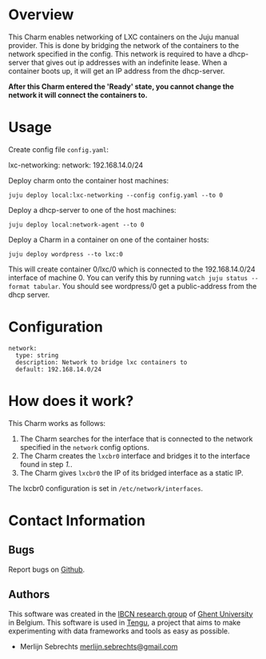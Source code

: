 # Overview

This Charm enables networking of LXC containers on the Juju manual provider. This is done by bridging the network of the containers to the network specified in the config. This network is required to have a dhcp-server that gives out ip addresses with an indefinite lease. When a container boots up, it will get an IP address from the dhcp-server.

**After this Charm entered the 'Ready' state, you cannot change the network it will connect the containers to.**

# Usage

Create config file `config.yaml`:

  lxc-networking:
    network: 192.168.14.0/24

Deploy charm onto the container host machines:

    juju deploy local:lxc-networking --config config.yaml --to 0

Deploy a dhcp-server to one of the host machines:

    juju deploy local:network-agent --to 0

Deploy a Charm in a container on one of the container hosts:

    juju deploy wordpress --to lxc:0

This will create container 0/lxc/0 which is connected to the 192.168.14.0/24 interface of machine 0. You can verify this by running `watch juju status --format tabular`. You should see wordpress/0 get a public-address from the dhcp server.

# Configuration

    network:
      type: string
      description: Network to bridge lxc containers to
      default: 192.168.14.0/24


# How does it work?

This Charm works as follows:

1. The Charm searches for the interface that is connected to the network specified in the `network` config options.
2. The Charm creates the `lxcbr0` interface and bridges it to the interface found in step *1.*.
3. The Charm gives `lxcbr0` the IP of its bridged interface as a static IP.

The lxcbr0 configuration is set in `/etc/network/interfaces`.

# Contact Information

## Bugs

Report bugs on [Github](https://github.com/IBCNServices/tengu-charms/issues).

## Authors

This software was created in the [IBCN research group](https://www.ibcn.intec.ugent.be/) of [Ghent University](http://www.ugent.be/en) in Belgium. This software is used in [Tengu](http://tengu.intec.ugent.be), a project that aims to make experimenting with data frameworks and tools as easy as possible.

 - Merlijn Sebrechts <merlijn.sebrechts@gmail.com>
